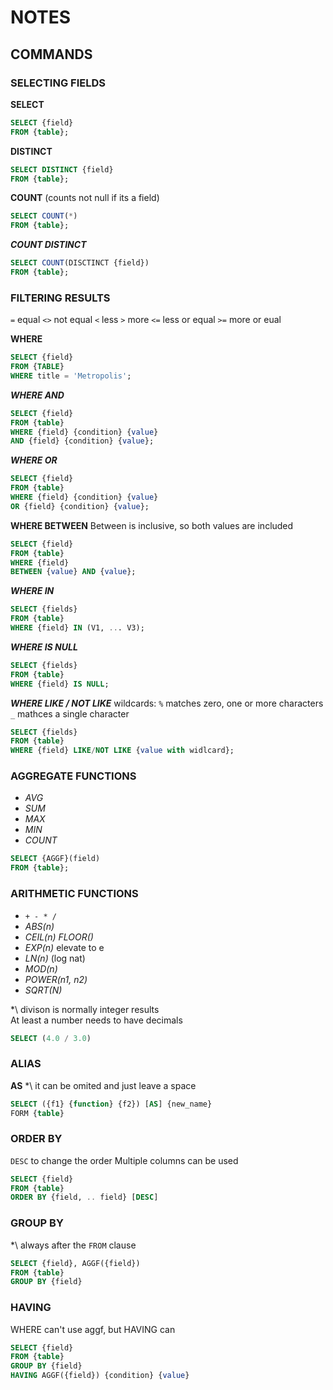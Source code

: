 # NOTES


## COMMANDS

### SELECTING FIELDS

**SELECT**
```sql
SELECT {field} 
FROM {table};
```

**DISTINCT**
```sql
SELECT DISTINCT {field} 
FROM {table};
```

**COUNT** 
(counts not null if its a field)
```sql
SELECT COUNT(*) 
FROM {table};

```

***COUNT DISTINCT***
```sql
SELECT COUNT(DISCTINCT {field}) 
FROM {table};

```

### FILTERING RESULTS

`=`   equal
`<>`  not equal
`<`   less
`>`   more
`<=`  less or equal
`>=`  more or eual

**WHERE**
```sql
SELECT {field} 
FROM {TABLE}
WHERE title = 'Metropolis';
```

***WHERE AND***
```sql
SELECT {field}
FROM {table}
WHERE {field} {condition} {value}
AND {field} {condition} {value};
```

***WHERE OR***
```sql
SELECT {field}
FROM {table}
WHERE {field} {condition} {value}
OR {field} {condition} {value};
```

**WHERE BETWEEN**
Between is inclusive, so both values are included
```sql
SELECT {field}
FROM {table}
WHERE {field} 
BETWEEN {value} AND {value};
```

***WHERE IN***
```sql
SELECT {fields}
FROM {table}
WHERE {field} IN (V1, ... V3);
```

***WHERE IS NULL***
```sql
SELECT {fields}
FROM {table}
WHERE {field} IS NULL;
```

***WHERE LIKE / NOT LIKE***
wildcards:
`%` matches zero, one or more characters
`_` mathces a single character

```sql
SELECT {fields}
FROM {table}
WHERE {field} LIKE/NOT LIKE {value with widlcard};
```

### AGGREGATE FUNCTIONS

- *AVG*
- *SUM*
- *MAX*
- *MIN*
- *COUNT*

```sql
SELECT {AGGF}(field)
FROM {table};
```
### ARITHMETIC FUNCTIONS

- `+ - * /`
- *ABS(n)*
- *CEIL(n) FLOOR()*
- *EXP(n)* elevate to e
- *LN(n)* (log nat)
- *MOD(n)*
- *POWER(n1, n2)* 
- *SQRT(N)*


*\ divison is normally integer results  
At least a number needs to have decimals
```sql
SELECT (4.0 / 3.0)
```

### ALIAS

**AS** 
*\ it can be omited and just leave a space
```sql
SELECT ({f1} {function} {f2}) [AS] {new_name}
FORM {table}
```

### ORDER BY
`DESC` to change the order
Multiple columns can be used 
```sql
SELECT {field} 
FROM {table}
ORDER BY {field, .. field} [DESC]
```

### GROUP BY
*\ always after the `FROM` clause
```sql
SELECT {field}, AGGF({field})
FROM {table}
GROUP BY {field}
```

### HAVING
WHERE can't use aggf, but HAVING can
```sql
SELECT {field}
FROM {table}
GROUP BY {field}
HAVING AGGF({field}) {condition} {value}
```









 
